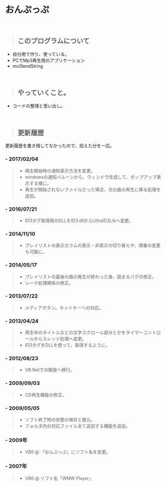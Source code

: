 # おんぷっぷ

<br/>

> ## このプログラムについて
 - 自分用で作り、使っている。
 - PCでMp3再生用のアプリケーション
 - mciSendString

<br/>

> ## やっていくこと。
 - コードの整理と思い出し。

<br/>

> ## 更新履歴

更新履歴を書き残してなかったので、拾えた分を一応。
### - 2017/02/04
> + 再生開始時の通知表示方法を変更。
> + windowsの通知バルーンから、ウィンドウ生成して、ポップアップ表示する様に。
> + 再生が開始されないファイルだった場合、次の曲の再生に移る処理を追加。

### - 2016/07/21
> + ID3タグ取得用のDLLをID3.dllからUltraID3Libへ変更。

### - 2014/11/10
> + プレイリストの表示カラムの表示・非表示の切り替えや、順番の変更も可能に。

### - 2014/05/17
> + プレイリストの最後の曲の再生が終わった後、固まるバグの修正。
> + シーク処理関係の修正。

### - 2013/07/22
> + メディアボタン。ホットキーへの対応。

### - 2013/04/24
> + 再生中のタイトルなどの文字スクロール部分とかをタイマーコントロールからスレッド処理へ変更。
> + ID3タグをDLLを使って、取得するように。

### - 2012/08/23
> + VB.Netでの開発へ移行。

### - 2009/09/03
> + CD再生機能の修正。

### - 2009/05/05
> + ソフト終了時の状態の保存と復元。
> + フォルダ内の対応ファイル全て追加する機能を追加。

### - 2009年
> +  VB6 @ 「おんぷっぷ」にソフト名を変更。

### - 2007年
> + VB6 @ ソフト名「WMW Player」
